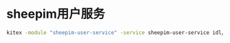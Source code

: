 # sheepim用户服务

```bash
kitex -module "sheepim-user-service" -service sheepim-user-service idl/user.thrift
``````